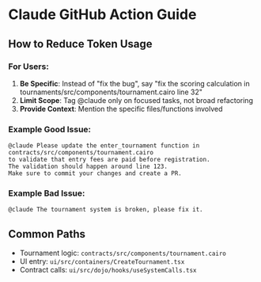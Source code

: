 # Claude GitHub Action Guide

## How to Reduce Token Usage

### For Users:
1. **Be Specific**: Instead of "fix the bug", say "fix the scoring calculation in tournaments/src/components/tournament.cairo line 32"
2. **Limit Scope**: Tag @claude only on focused tasks, not broad refactoring
3. **Provide Context**: Mention the specific files/functions involved

### Example Good Issue:
```
@claude Please update the enter_tournament function in contracts/src/components/tournament.cairo 
to validate that entry fees are paid before registration. 
The validation should happen around line 123.
Make sure to commit your changes and create a PR.
```

### Example Bad Issue:
```
@claude The tournament system is broken, please fix it.
```

## Common Paths
- Tournament logic: `contracts/src/components/tournament.cairo`
- UI entry: `ui/src/containers/CreateTournament.tsx`
- Contract calls: `ui/src/dojo/hooks/useSystemCalls.tsx`